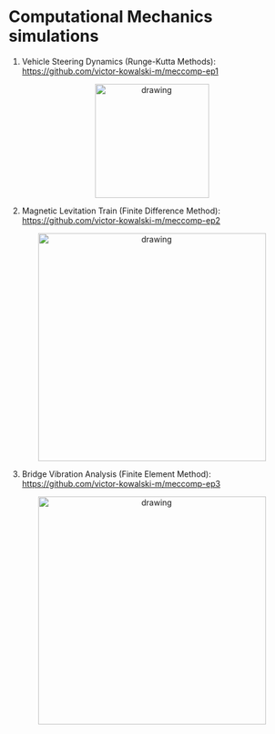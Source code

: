 # Computational Mechanics simulations

1. Vehicle Steering Dynamics (Runge-Kutta Methods): https://github.com/victor-kowalski-m/meccomp-ep1

<p align="center">
<img src="https://user-images.githubusercontent.com/70666266/146541406-49025cc4-fd1b-49d6-bf8e-37e634e968c0.jpg" alt="drawing" width="200"/>
</p>
  
2. Magnetic Levitation Train (Finite Difference Method): https://github.com/victor-kowalski-m/meccomp-ep2

<p align="center">
<img src="https://user-images.githubusercontent.com/70666266/146541415-5599a78d-ecd6-4c2e-9f66-c424a74c1ac8.jpg" alt="drawing" width="400"/>
</p>

3. Bridge Vibration Analysis (Finite Element Method): https://github.com/victor-kowalski-m/meccomp-ep3

<p align="center">
<img src="https://user-images.githubusercontent.com/70666266/146541427-62eeb771-ef16-4658-805c-776cdf3a301f.jpg" alt="drawing" width="400"/>
</p>
